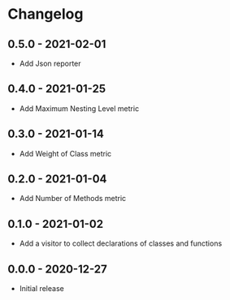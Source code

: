 # Changelog

## 0.5.0 - 2021-02-01

- Add Json reporter

## 0.4.0 - 2021-01-25

- Add Maximum Nesting Level metric

## 0.3.0 - 2021-01-14

- Add Weight of Class metric

## 0.2.0 - 2021-01-04

- Add Number of Methods metric

## 0.1.0 - 2021-01-02

- Add a visitor to collect declarations of classes and functions

## 0.0.0 - 2020-12-27

- Initial release
